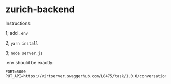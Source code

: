 # zurich-backend

Instructions:

1; add `.env`

2; `yarn install`

3; `node server.js`

.env should be exactly:

```
PORT=5000
PUT_API=https://virtserver.swaggerhub.com/L8475/task/1.0.0/conversation/;
